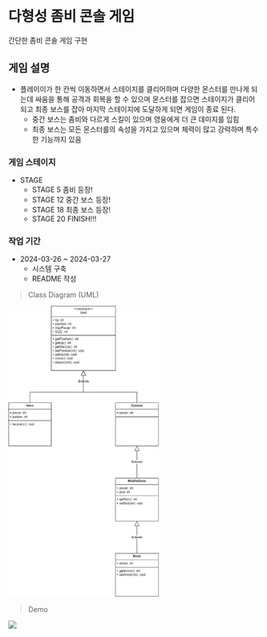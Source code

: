 # 다형성 좀비 콘솔 게임
간단한 좀비 콘솔 게임 구현

## 게임 설명
* 플레이이가 한 칸씩 이동하면서 스테이지를 클리어하며 다양한 몬스터를 만나게 되는데 싸움을 통해 공격과 회복을 할 수 있으며 몬스터를 잡으면 스테이지가 클리어되고 최종 보스를 잡아 마지막 스테이지에 도달하게 되면 게임이 종료 된다.
  * 중간 보스는 좀비와 다르게 스킬이 있으며 영웅에게 더 큰 데미지를 입힘
  * 최종 보스는 모든 몬스터를의 속성을 가지고 있으며 체력이 많고 강력하며 특수한 기능까지 있음

### 게임 스테이지
* STAGE
  * STAGE 5 좀비 등장!
  * STAGE 12 중간 보스 등장!
  * STAGE 18 최종 보스 등장!
  * STAGE 20 FINISH!!!

### 작업 기간
* 2024-03-26 ~ 2024-03-27
  * 시스템 구축
  * README 작성

> Class Diagram (UML)
<img src = "https://github.com/mingikim-giv/zombie/blob/master/images/%EC%A2%80%EB%B9%84%EA%B2%8C%EC%9E%84.jpg?raw=true" width = "300" heigth = "300">


> Demo
<img src = "https://github.com/mingikim-giv/zombie/blob/master/images/%EC%A2%80%EB%B9%84%20%EA%B2%8C%EC%9E%84(GIF).gif?raw=true">
